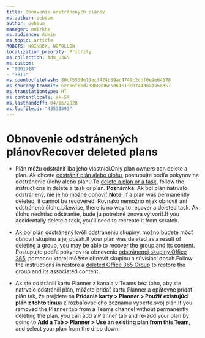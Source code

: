 ```yaml
---
title: Obnovenie odstránených plánov
ms.author: pebaum
author: pebaum
manager: mnirkhe
ms.audience: Admin
ms.topic: article
ROBOTS: NOINDEX, NOFOLLOW
localization_priority: Priority
ms.collection: Adm_O365
ms.custom:
- "9001718"
- "3811"
ms.openlocfilehash: 80cf5539e79ecf424b59ac4749c2cdf0e9e64578
ms.sourcegitcommit: 6ecb6fcbd738b8896c5d616130074438a1a6e357
ms.translationtype: HT
ms.contentlocale: sk-SK
ms.lasthandoff: 04/16/2020
ms.locfileid: "43530593"
---
```

# <a name="recover-deleted-plans"></a><span data-ttu-id="c6b30-102">Obnovenie odstránených plánov</span><span class="sxs-lookup"><span data-stu-id="c6b30-102">Recover deleted plans</span></span>

- <span data-ttu-id="c6b30-103">Plán môžu odstrániť iba jeho vlastníci.</span><span class="sxs-lookup"><span data-stu-id="c6b30-103">Only plan owners can delete a plan.</span></span> <span data-ttu-id="c6b30-104">Ak chcete [odstrániť plán alebo úlohu](https://support.microsoft.com/sk-SK/office/delete-a-task-or-plan-39e10e78-13f0-446d-94cd-9e562648497a.), postupujte podľa pokynov na odstránenie úlohy alebo plánu.</span><span class="sxs-lookup"><span data-stu-id="c6b30-104">To [delete a plan or a task](https://support.microsoft.com/sk-SK/office/delete-a-task-or-plan-39e10e78-13f0-446d-94cd-9e562648497a.), follow the instructions in delete a task or plan.</span></span>  <span data-ttu-id="c6b30-105">**Poznámka**: Ak bol plán natrvalo odstránený, nie je ho možné obnoviť.</span><span class="sxs-lookup"><span data-stu-id="c6b30-105">**Note**: If a plan was permanently deleted, it cannot be recovered.</span></span> <span data-ttu-id="c6b30-106">Rovnako nemožno nijak obnoviť ani odstránenú úlohu.</span><span class="sxs-lookup"><span data-stu-id="c6b30-106">Likewise, there is no way to recover a deleted task.</span></span> <span data-ttu-id="c6b30-107">Ak úlohu nechtiac odstránite, bude ju potrebné znova vytvoriť.</span><span class="sxs-lookup"><span data-stu-id="c6b30-107">If you accidentally delete a task, you'll need to recreate it from scratch.</span></span>

- <span data-ttu-id="c6b30-108">Ak bol plán odstránený kvôli odstráneniu skupiny, možno budete môcť obnoviť skupinu a jej obsah.</span><span class="sxs-lookup"><span data-stu-id="c6b30-108">If your plan was deleted as a result of deleting a group, you may be able to recover the group and its content.</span></span> <span data-ttu-id="c6b30-109">Postupujte podľa pokynov na obnovenie [odstránenej skupiny Office 365](https://docs.microsoft.com/microsoft-365/admin/create-groups/restore-deleted-group?view=o365-worldwide), pomocou ktorej môžete obnoviť skupinu a súvisiaci obsah.</span><span class="sxs-lookup"><span data-stu-id="c6b30-109">Follow the instructions in restore a [deleted Office 365 Group](https://docs.microsoft.com/microsoft-365/admin/create-groups/restore-deleted-group?view=o365-worldwide) to restore the group and its associated content.</span></span>

- <span data-ttu-id="c6b30-110">Ak ste odstránili kartu Planner z kanála v Teams bez toho, aby ste natrvalo odstránili plán, môžete pridať kartu Planner a opätovne pridať plán tak, že prejdete na **Pridanie karty > Planner > Použiť existujúci plán z tohto tímu**a z rozbaľovacieho zoznamu vyberte svoj plán.</span><span class="sxs-lookup"><span data-stu-id="c6b30-110">If you removed the Planner tab from a Teams channel without permanently deleting the plan, you can add a Planner tab and re-add your plan by going to **Add a Tab > Planner > Use an existing plan from this Team**, and select your plan from the drop down.</span></span>
